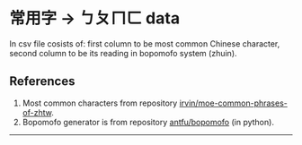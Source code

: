 # 常用字 → ㄅㄆㄇㄈ data

In csv file cosists of: first column to be most common Chinese character, second column to be its reading in bopomofo system (zhuin).

## References

1. Most common characters from repository [irvin/moe-common-phrases-of-zhtw](https://github.com/irvin/moe-common-phrases-of-zhtw).
2. Bopomofo generator is from repository [antfu/bopomofo](https://github.com/antfu/bopomofo) (in python).

---
